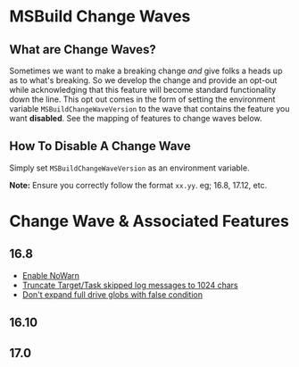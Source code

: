 # MSBuild Change Waves

## What are Change Waves?
Sometimes we want to make a breaking change _and_ give folks a heads up as to what's breaking. So we develop the change and provide an opt-out while acknowledging that this feature will become standard functionality down the line. This opt out comes in the form of setting the environment variable `MSBuildChangeWaveVersion` to the wave that contains the feature you want **disabled**. See the mapping of features to change waves below.

## How To Disable A Change Wave
Simply set `MSBuildChangeWaveVersion` as an environment variable.

**Note:** Ensure you correctly follow the format `xx.yy`. eg; 16.8, 17.12, etc.

# Change Wave & Associated Features

## 16.8
- [Enable NoWarn](https://github.com/dotnet/msbuild/pull/5671)
- [Truncate Target/Task skipped log messages to 1024 chars](https://github.com/dotnet/msbuild/pull/5553)
- [Don't expand full drive globs with false condition](https://github.com/dotnet/msbuild/pull/5669)
## 16.10


## 17.0

